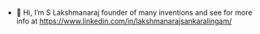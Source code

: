 - 👋 Hi, I’m S Lakshmanaraj founder of many inventions and see for more info at https://www.linkedin.com/in/lakshmanarajsankaralingam/


<!---
lksmangai/lksmangai is a ✨ special ✨ repository because its `README.md` (this file) appears on your GitHub profile.
You can click the Preview link to take a look at your changes.
--->
